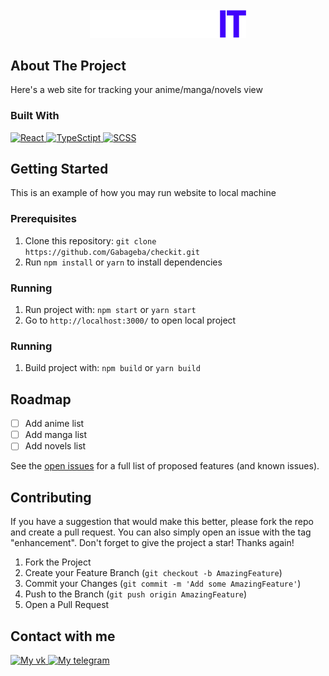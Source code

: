 <!-- PROJECT LOGO -->
<br />
<div align="center">
  <a href="https://github.com/Gabageba/checkit">
    <img src="checkit-web/public/name-logo.svg" alt="Logo" width="250">
  </a>

[//]: # (<h1 align="center">CHECKIT</h1>)
</div>

<!-- ABOUT THE PROJECT -->
## About The Project

Here's a web site for tracking your anime/manga/novels view

### Built With

<div>
   <a href='https://react.dev/'>
      <img src='https://img.shields.io/badge/REACT-%2361DAFB?style=for-the-badge&logo=react&logoColor=black' alt='React'/>
   </a> 
   <a href='[https://developer.mozilla.org/ru/docs/Web/JavaScript](https://www.typescriptlang.org/)'>
      <img src='https://img.shields.io/badge/TYPESCRIPT-%233178C6?style=for-the-badge&logo=typescript&logoColor=white' alt='TypeSctipt'/>
   </a> 
   <a href='https://sass-scss.ru/'>
      <img src='https://img.shields.io/badge/SCSS-%23CC6699?style=for-the-badge&logo=sass&logoColor=white' alt='SCSS'/>
   </a>
</div>


<!-- GETTING STARTED -->
## Getting Started

This is an example of how you may run website to local machine

### Prerequisites

1. Clone this repository: 
   `git clone https://github.com/Gabageba/checkit.git`
2. Run `npm install` or `yarn` to install dependencies

### Running

1. Run project with: `npm start` or `yarn start`
2. Go to `http://localhost:3000/` to open local project

### Running

1. Build project with: `npm build` or `yarn build`

<!-- ROADMAP -->
## Roadmap

- [ ] Add anime list
- [ ] Add manga list
- [ ] Add novels list

See the [open issues](https://github.com/Gabageba/checkit/issues) for a full list of proposed features (and known issues).

<!-- CONTRIBUTING -->
## Contributing

If you have a suggestion that would make this better, please fork the repo and create a pull request. You can also simply open an issue with the tag "enhancement".
Don't forget to give the project a star! Thanks again!

1. Fork the Project
2. Create your Feature Branch (`git checkout -b AmazingFeature`)
3. Commit your Changes (`git commit -m 'Add some AmazingFeature'`)
4. Push to the Branch (`git push origin AmazingFeature`)
5. Open a Pull Request

<!-- CONTACT -->
## Contact with me

<div>
   <a href='https://vk.com/gabageba'>
      <img src='https://img.shields.io/badge/%D0%92%D0%9A%D0%9E%D0%9D%D0%A2%D0%90%D0%9A%D0%A2%D0%95-%2361DAFB?style=for-the-badge&logo=vk&color=%230077FF' alt='My vk'/>
   </a> 
   <a href='https://t.me/gabageba'>
      <img src='https://img.shields.io/badge/TELEGRAM-%23101010?style=for-the-badge&logo=telegram' alt='My telegram'/>
   </a>
</div>
